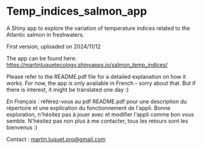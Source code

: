 # Temp_indices_salmon_app
A Shiny app to explore the variation of temperature indices related to the Atlantic salmon in freshwaters.

First version, uploaded on 2024/11/12

The app can be found here: https://martinluquetecology.shinyapps.io/salmon_temp_indices/

Please refer to the README.pdf file for a detailed explanation on how it works. For now, the app is only available in French - sorry about that. But if there is interest, it might be translated one day :)

*En Français* : référez-vous au pdf README.pdf pour une description du répertoire et une explication du fonctionnement de l'appli. Bonne exploration, n'hésitez pas à jouer avec et modifier l'appli comme bon vous semble. N'hésitez pas non plus à me contacter, tous les retours sont les bienvenus :)

Contact : martin.luquet.pro@gmail.com
